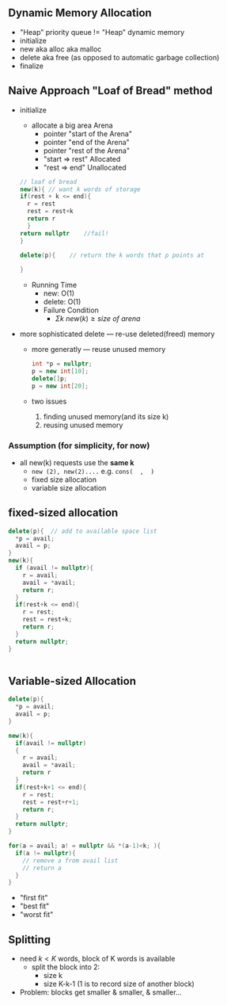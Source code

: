 ## Dynamic Memory Allocation

- "Heap" priority queue != "Heap" dynamic memory
- initialize
- new aka alloc aka malloc
- delete aka free (as opposed to automatic garbage collection)
- finalize

## Naive Approach "Loaf of Bread" method

- initialize

  - allocate a big area Arena
    - pointer "start of the Arena"
    - pointer "end of the Arena"
    - pointer "rest of the Arena"
    - "start => rest" Allocated
    - "rest => end" Unallocated

  ```c++
  // loaf of bread
  new(k){ // want k words of storage
  if(rest + k <= end){
  	r = rest
  	rest = rest+k
  	return r
    }
  return nullptr	//fail!
  }

  delete(p){	// return the k words that p points at
    
  }
  ```

  - Running Time
    - new: O(1)
    - delete: O(1)
    - Failure Condition
      - $\Sigma k\ new(k) \ge size\ of\ arena$

- more sophisticated delete — re-use deleted(freed) memory

  - more generatly — reuse unused memory

    ```c++
    int *p = nullptr;
    p = new int[10];
    delete[]p;
    p = new int[20];
    ```

  - two issues

    1. finding unused memory(and its size k)
    2. reusing unused memory

### Assumption (for simplicity, for now)

- all new(k) requests use the **same k**
  - `new (2), new(2)....` e.g. `cons(  ,  )`
  - fixed size allocation
  - variable size allocation

## fixed-sized allocation

```c++
delete(p){	// add to available space list
  *p = avail;
  avail = p;
}
new(k){
  if (avail != nullptr){
    r = avail;
    avail = *avail;
	return r;
  }
  if(rest+k <= end){
    r = rest;
    rest = rest+k;
    return r;
  }
  return nullptr;
}
      
```

## Variable-sized Allocation

```c++
delete(p){
  *p = avail;
  avail = p;
}

new(k){
  if(avail != nullptr)
  {
    r = avail;
    avail = *avail;
    return r
  }
  if(rest+k+1 <= end){
    r = rest;
    rest = rest+r+1;
    return r;
  }
  return nullptr;
}
```

```c++
for(a = avail; a! = nullptr && *(a-1)<k; ){
  if(a != nullptr){
    // remove a from avail list
    // return a
  }
}
```

- "first fit"
- "best fit"
- "worst fit"

## Splitting

- need $k < K$ words, block of K words is available
  - split the block into 2:
    - size k
    - size K-k-1 (1 is to record size of another block)
- Problem: blocks get smaller & smaller, & smaller...